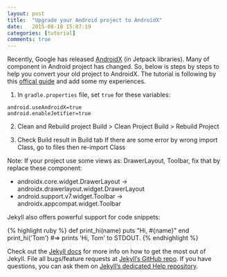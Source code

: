 ```yaml
---
layout: post
title:  "Upgrade your Android project to AndroidX"
date:   2015-08-18 15:07:19
categories: [tutorial]
comments: true
---
```

Recently, Google has released [AndroidX](https://developer.android.com/jetpack/androidx) (in Jetpack libraries). Many of component in Android project has changed. So, below is steps by steps to help you convert your old project to AndroidX.
The tutorial is following by this [offical guide](https://developer.android.com/jetpack/androidx/migrate) and add some my experiences.

1. In `gradle.properties` file, set `true` for these variables:
```
android.useAndroidX=true
android.enableJetifier=true
```

2. Clean and Rebuild project
Build > Clean Project
Build > Rebuild Project

3. Check Build result in Build tab
If there are some error by wrong import Class, go to files then re-import Class

Note: If your project use some views as: DrawerLayout, Toolbar, fix that by replace these component:
- androidx.core.widget.DrawerLayout -> androidx.drawerlayout.widget.DrawerLayout
- android.support.v7.widget.Toolbar -> androidx.appcompat.widget.Toolbar


<!--more-->

Jekyll also offers powerful support for code snippets:

{% highlight ruby %}
def print_hi(name)
  puts "Hi, #{name}"
end
print_hi('Tom')
#=> prints 'Hi, Tom' to STDOUT.
{% endhighlight %}

Check out the [Jekyll docs][jekyll] for more info on how to get the most out of Jekyll. File all bugs/feature requests at [Jekyll’s GitHub repo][jekyll-gh]. If you have questions, you can ask them on [Jekyll’s dedicated Help repository][jekyll-help].

[jekyll]:      http://jekyllrb.com
[jekyll-gh]:   https://github.com/jekyll/jekyll
[jekyll-help]: https://github.com/jekyll/jekyll-help
